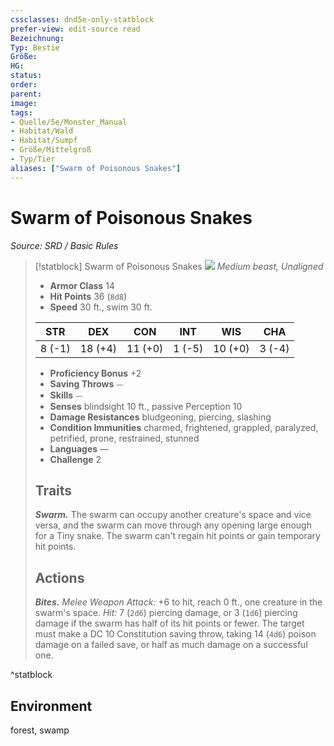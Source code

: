 ```yaml
---
cssclasses: dnd5e-only-statblock
prefer-view: edit-source read
Bezeichnung: 
Typ: Bestie
Größe: 
HG: 
status:
order:
parent:
image: 
tags:
- Quelle/5e/Monster_Manual
- Habitat/Wald
- Habitat/Sumpf
- Größe/Mittelgroß
- Typ/Tier
aliases: ["Swarm of Poisonous Snakes"]
---
```

# Swarm of Poisonous Snakes
*Source: SRD / Basic Rules*  

> [!statblock] Swarm of Poisonous Snakes
> ![](compendium/bestiary/beast/token/swarm-of-poisonous-snakes.png#token)
> *Medium beast, Unaligned*
> 
> - **Armor Class** 14 
> - **Hit Points** 36 (`8d8`)
> - **Speed** 30 ft., swim 30 ft.
> 
> |STR|DEX|CON|INT|WIS|CHA|
> |:---:|:---:|:---:|:---:|:---:|:---:|
> | 8 (-1)|18 (+4)|11 (+0)| 1 (-5)|10 (+0)| 3 (-4)|
> 
> - **Proficiency Bonus** +2
> - **Saving Throws** ⏤
> - **Skills** ⏤
> - **Senses** blindsight 10 ft., passive Perception 10
> - **Damage Resistances** bludgeoning, piercing, slashing
> - **Condition Immunities** charmed, frightened, grappled, paralyzed, petrified, prone, restrained, stunned
> - **Languages** —
> - **Challenge** 2
> 
> ## Traits
> 
> ***Swarm.*** The swarm can occupy another creature's space and vice versa, and the swarm can move through any opening large enough for a Tiny snake. The swarm can't regain hit points or gain temporary hit points.
> 
> ## Actions
> 
> ***Bites.*** *Melee Weapon Attack:* +6 to hit, reach 0 ft., one creature in the swarm's space. *Hit:* 7 (`2d6`) piercing damage, or 3 (`1d6`) piercing damage if the swarm has half of its hit points or fewer. The target must make a DC 10 Constitution saving throw, taking 14 (`4d6`) poison damage on a failed save, or half as much damage on a successful one.

^statblock

## Environment

forest, swamp